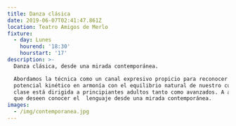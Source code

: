 ```yaml
---
title: Danza clásica
date: 2019-06-07T02:41:47.861Z
location: Teatro Amigos de Merlo
fixture:
  - day: Lunes
    hourend: '18:30'
    hourstart: '17'
description: >-
  Danza clásica, desde una mirada contemporánea.

  Abordamos la técnica como un canal expresivo propicio para reconocer nuestro
  potencial kinético en armonía con el equilibrio natural de nuestro cuerpo. La
  clase está dirigida a principiantes adultos tanto como avanzados. A aquiellos
  que deseen conocer el  lenguaje desde una mirada contemporánea.
images:
  - /img/contemporanea.jpg
---
```


